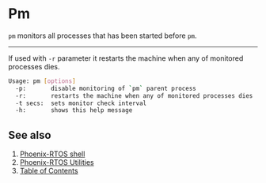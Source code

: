 # Pm

`pm` monitors all processes that has been started before `pm`.

---

If used with `-r` parameter it restarts the machine when any of monitored processes dies.

```bash
Usage: pm [options]
  -p:       disable monitoring of `pm` parent process
  -r:       restarts the machine when any of monitored processes dies
  -t secs:  sets monitor check interval
  -h:       shows this help message
```

## See also

1. [Phoenix-RTOS shell](psh.md)
2. [Phoenix-RTOS Utilities](README.md)
3. [Table of Contents](../README.md)
